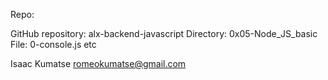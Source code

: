 Repo:

GitHub repository: alx-backend-javascript
Directory: 0x05-Node_JS_basic
File: 0-console.js etc

Isaac Kumatse romeokumatse@gmail.com
